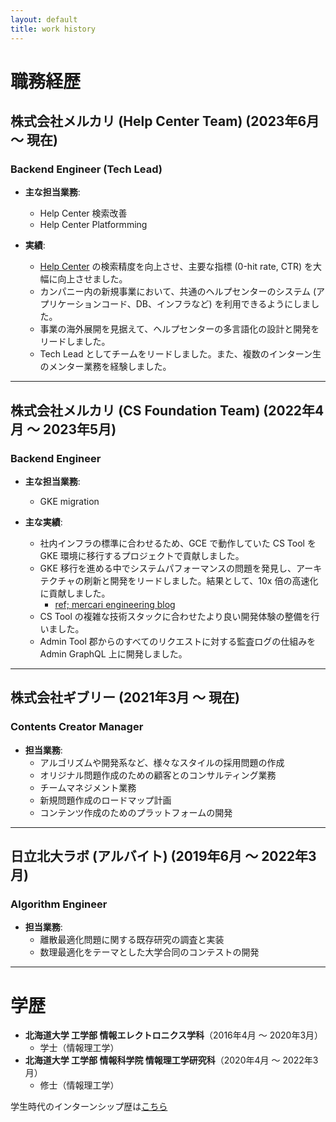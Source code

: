 ```yaml
---
layout: default
title: work history
---
```


# 職務経歴

## 株式会社メルカリ (Help Center Team) (2023年6月 ～ 現在)
### Backend Engineer (Tech Lead)
- **主な担当業務**:
  - Help Center 検索改善
  - Help Center Platformming

- **実績**:
  - [Help Center](https://help.jp.mercari.com/) の検索精度を向上させ、主要な指標 (0-hit rate, CTR) を大幅に向上させました。
  - カンパニー内の新規事業において、共通のヘルプセンターのシステム (アプリケーションコード、DB、インフラなど) を利用できるようにしました。
  - 事業の海外展開を見据えて、ヘルプセンターの多言語化の設計と開発をリードしました。
  - Tech Lead としてチームをリードしました。また、複数のインターン生のメンター業務を経験しました。

---

## 株式会社メルカリ (CS Foundation Team) (2022年4月 ～ 2023年5月)
### Backend Engineer
- **主な担当業務**:
  - GKE migration

- **主な実績**:
  - 社内インフラの標準に合わせるため、GCE で動作していた CS Tool を GKE 環境に移行するプロジェクトで貢献しました。
  - GKE 移行を進める中でシステムパフォーマンスの問題を発見し、アーキテクチャの刷新と開発をリードしました。結果として、10x 倍の高速化に貢献しました。
    - [ref; mercari engineering blog](https://engineering.mercari.com/blog/entry/migrate-for-gke/)
  - CS Tool の複雑な技術スタックに合わせたより良い開発体験の整備を行いました。
  - Admin Tool 郡からのすべてのリクエストに対する監査ログの仕組みを Admin GraphQL 上に開発しました。

---

## 株式会社ギブリー (2021年3月 ～ 現在)
### Contents Creator Manager
- **担当業務**:
  - アルゴリズムや開発系など、様々なスタイルの採用問題の作成
  - オリジナル問題作成のための顧客とのコンサルティング業務
  - チームマネジメント業務
  - 新規問題作成のロードマップ計画
  - コンテンツ作成のためのプラットフォームの開発

---

## 日立北大ラボ (アルバイト) (2019年6月 〜 2022年3月)
### Algorithm Engineer
- **担当業務**:
  - 離散最適化問題に関する既存研究の調査と実装
  - 数理最適化をテーマとした大学合同のコンテストの開発

---

# 学歴
- **北海道大学 工学部 情報エレクトロニクス学科**（2016年4月 ～ 2020年3月）
  - 学士（情報理工学）
- **北海道大学 工学部 情報科学院 情報理工学研究科**（2020年4月 ～ 2022年3月）
  - 修士（情報理工学）


学生時代のインターンシップ歴は[こちら](../internship/)
